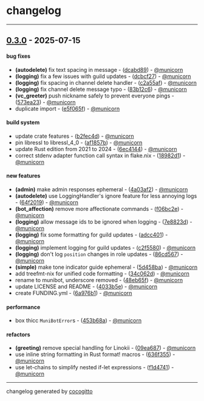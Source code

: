 # changelog

---

## [0.3.0](https://git.musicaloft.com/municorn/munibot/compare/6a976b1d51ea57dfa29e7a3a8e264b5a056c0038..0.3.0) - 2025-07-15

#### bug fixes

- **(autodelete)** fix text spacing in message -
  ([dcabd89](https://git.musicaloft.com/municorn/munibot/commit/dcabd899eed670b651a62d2b87acef82d85f868b)) -
  [@municorn](https://git.musicaloft.com/municorn)
- **(logging)** fix a few issues with guild updates -
  ([dcbcf27](https://git.musicaloft.com/municorn/munibot/commit/dcbcf27737a0b8358287ea7396d9c169f6b0813e)) -
  [@municorn](https://git.musicaloft.com/municorn)
- **(logging)** fix spacing in channel delete handler -
  ([c2a55af](https://git.musicaloft.com/municorn/munibot/commit/c2a55aff94992504e7eaad9ed415da9c71305ebc)) -
  [@municorn](https://git.musicaloft.com/municorn)
- **(logging)** fix channel delete message typo -
  ([83b12c6](https://git.musicaloft.com/municorn/munibot/commit/83b12c69d10db3cb0ff003246c435cddfe58c127)) -
  [@municorn](https://git.musicaloft.com/municorn)
- **(vc_greeter)** push nickname safely to prevent everyone pings -
  ([573ea23](https://git.musicaloft.com/municorn/munibot/commit/573ea23c0303d322c78ad0b5ccbc2795fc57f0c7)) -
  [@municorn](https://git.musicaloft.com/municorn)
- duplicate import -
  ([e5f065f](https://git.musicaloft.com/municorn/munibot/commit/e5f065f0ddb092a8ac2a83d752150194baab321c)) -
  [@municorn](https://git.musicaloft.com/municorn)

#### build system

- update crate features -
  ([b2fec4d](https://git.musicaloft.com/municorn/munibot/commit/b2fec4d92b364b694e4a2bb2c3c9e501073d6b41)) -
  [@municorn](https://git.musicaloft.com/municorn)
- pin libressl to libressl_4_0 -
  ([af1857b](https://git.musicaloft.com/municorn/munibot/commit/af1857beda619b5ac07690d1c7b596982f40a5ab)) -
  [@municorn](https://git.musicaloft.com/municorn)
- update Rust edition from 2021 to 2024 -
  ([6ec4144](https://git.musicaloft.com/municorn/munibot/commit/6ec41442001f1bbf53d9103388bf925488aace4e)) -
  [@municorn](https://git.musicaloft.com/municorn)
- correct stdenv adapter function call syntax in flake.nix -
  ([18982d1](https://git.musicaloft.com/municorn/munibot/commit/18982d1df55fe387cdb6e31b9a190992f407685a)) -
  [@municorn](https://git.musicaloft.com/municorn)

#### new features

- **(admin)** make admin responses ephemeral -
  ([4a03af2](https://git.musicaloft.com/municorn/munibot/commit/4a03af22176f909f60942cc937814a4000be1721)) -
  [@municorn](https://git.musicaloft.com/municorn)
- **(autodelete)** use LoggingHandler's ignore feature for less annoying logs -
  ([64f2019](https://git.musicaloft.com/municorn/munibot/commit/64f20195084810cc30cb760bd624a505c0486701)) -
  [@municorn](https://git.musicaloft.com/municorn)
- **(bot_affection)** remove more affectionate commands -
  ([f06bc2e](https://git.musicaloft.com/municorn/munibot/commit/f06bc2e13c2d85436075ec7f32d230e74df829b2)) -
  [@municorn](https://git.musicaloft.com/municorn)
- **(logging)** allow message ids to be ignored when logging -
  ([7e8823d](https://git.musicaloft.com/municorn/munibot/commit/7e8823d5844134bc42b2b7e78210f3069ac7af81)) -
  [@municorn](https://git.musicaloft.com/municorn)
- **(logging)** fix some formatting for guild updates -
  ([adcc401](https://git.musicaloft.com/municorn/munibot/commit/adcc4018c64232807e13923cb64283d0335ce4a9)) -
  [@municorn](https://git.musicaloft.com/municorn)
- **(logging)** implement logging for guild updates -
  ([c2f5580](https://git.musicaloft.com/municorn/munibot/commit/c2f5580aa0a15fe1a4a83db756cb9106d37820e4)) -
  [@municorn](https://git.musicaloft.com/municorn)
- **(logging)** don't log `position` changes in role updates -
  ([86cd567](https://git.musicaloft.com/municorn/munibot/commit/86cd5677af9443086770097b68b79cf6530ff3e1)) -
  [@municorn](https://git.musicaloft.com/municorn)
- **(simple)** make tone indicator guide ephemeral -
  ([5d458ba](https://git.musicaloft.com/municorn/munibot/commit/5d458baaee8c6dc5f3e8d64f6ee0f8cc03466804)) -
  [@municorn](https://git.musicaloft.com/municorn)
- add treefmt-nix for unified code formatting -
  ([34c062d](https://git.musicaloft.com/municorn/munibot/commit/34c062d40cf8d327bd8ffe7a141b16da2b9b1fe3)) -
  [@municorn](https://git.musicaloft.com/municorn)
- rename to munibot, underscore removed -
  ([48eb65f](https://git.musicaloft.com/municorn/munibot/commit/48eb65faf473875eb7924fdf103870e59f99fb10)) -
  [@municorn](https://git.musicaloft.com/municorn)
- update LICENSE and README -
  ([4033b5e](https://git.musicaloft.com/municorn/munibot/commit/4033b5ed212afad403d1befbbde5b39164e360c6)) -
  [@municorn](https://git.musicaloft.com/municorn)
- create FUNDING.yml -
  ([6a976b1](https://git.musicaloft.com/municorn/munibot/commit/6a976b1d51ea57dfa29e7a3a8e264b5a056c0038)) -
  [@municorn](https://git.musicaloft.com/municorn)

#### performance

- box thicc `MuniBotError`s -
  ([453b68a](https://git.musicaloft.com/municorn/munibot/commit/453b68a6a199a5a0c2b464afb572d0b56920d001)) -
  [@municorn](https://git.musicaloft.com/municorn)

#### refactors

- **(greeting)** remove special handling for Linokii -
  ([09ea687](https://git.musicaloft.com/municorn/munibot/commit/09ea6870fb64ef4f1ecd038c9f0e492a918d93e5)) -
  [@municorn](https://git.musicaloft.com/municorn)
- use inline string formatting in Rust format! macros -
  ([636f355](https://git.musicaloft.com/municorn/munibot/commit/636f35552313432ad2469e7d5836e6f5cdfca702)) -
  [@municorn](https://git.musicaloft.com/municorn)
- use let-chains to simplify nested if-let expressions -
  ([f1d4741](https://git.musicaloft.com/municorn/munibot/commit/f1d47413e43beaaddf94f3854b742049f7e9a33b)) -
  [@municorn](https://git.musicaloft.com/municorn)

---

changelog generated by [cocogitto](https://github.com/cocogitto/cocogitto)
